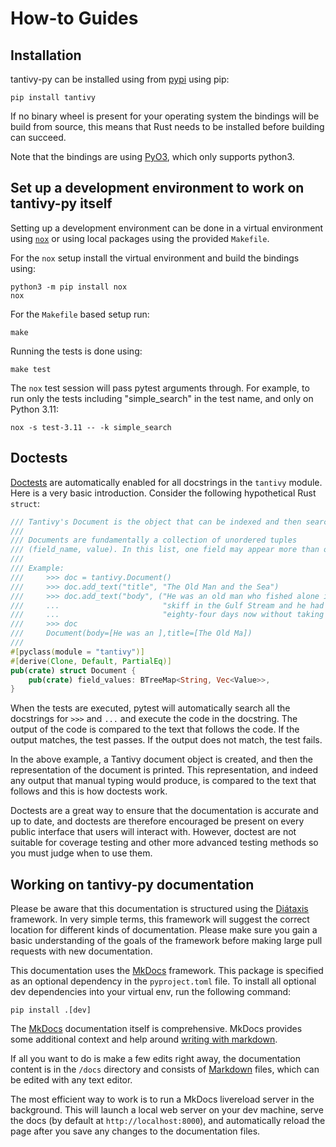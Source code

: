 # How-to Guides

## Installation

tantivy-py can be installed using from [pypi](pypi.org) using pip:

    pip install tantivy

If no binary wheel is present for your operating system the bindings will be
build from source, this means that Rust needs to be installed before building
can succeed.

Note that the bindings are using [PyO3](https://github.com/PyO3/pyo3), which
only supports python3.

## Set up a development environment to work on tantivy-py itself

Setting up a development environment can be done in a virtual environment using
[`nox`](https://nox.thea.codes) or using local packages using the provided `Makefile`.

For the `nox` setup install the virtual environment and build the bindings using:

    python3 -m pip install nox
    nox

For the `Makefile` based setup run:

    make

Running the tests is done using:

    make test

The `nox` test session will pass pytest arguments through. For example,
to run only the tests including "simple_search" in the test name, and only
on Python 3.11:

    nox -s test-3.11 -- -k simple_search

## Doctests

[Doctests](https://docs.python.org/3/library/doctest.html) are automatically
enabled for all docstrings in the `tantivy` module. Here is a very basic
introduction.  Consider the following hypothetical Rust `struct`:

```rust
/// Tantivy's Document is the object that can be indexed and then searched for.
///
/// Documents are fundamentally a collection of unordered tuples
/// (field_name, value). In this list, one field may appear more than once.
///
/// Example:
///     >>> doc = tantivy.Document()
///     >>> doc.add_text("title", "The Old Man and the Sea")
///     >>> doc.add_text("body", ("He was an old man who fished alone in a "
///     ...                       "skiff in the Gulf Stream and he had gone "
///     ...                       "eighty-four days now without taking a fish."))
///     >>> doc
///     Document(body=[He was an ],title=[The Old Ma])
///
#[pyclass(module = "tantivy")]
#[derive(Clone, Default, PartialEq)]
pub(crate) struct Document {
    pub(crate) field_values: BTreeMap<String, Vec<Value>>,
}
```

When the tests are executed, pytest will automatically search all the docstrings
for `>>>` and `...` and execute the code in the docstring. The output of the
code is compared to the text that follows the code. If the output matches, the
test passes. If the output does not match, the test fails.

In the above example, a Tantivy document object is created, and then the
representation of the document is printed. This representation, and indeed any
output that manual typing would produce, is compared to the text that follows
and this is how doctests work.

Doctests are a great way to ensure that the documentation is accurate and up to
date, and doctests are therefore encouraged be present on every public 
interface that users will interact with. However, doctest are not suitable 
for coverage testing and other more advanced testing methods so you must
judge when to use them.

## Working on tantivy-py documentation

Please be aware that this documentation is structured using the [Diátaxis](https://diataxis.fr/) framework. In very simple terms, this framework will suggest the correct location for different kinds of documentation. Please make sure you gain a basic understanding of the goals of the framework before making large pull requests with new documentation.

This documentation uses the [MkDocs](https://mkdocs.readthedocs.io/en/stable/) framework. This package is specified as an optional dependency in the `pyproject.toml` file. To install all optional dev dependencies into your virtual env, run the following command:

    pip install .[dev]

The [MkDocs](https://mkdocs.readthedocs.io/en/stable/) documentation itself is comprehensive. MkDocs provides some additional context and help around [writing with markdown](https://mkdocs.readthedocs.io/en/stable/user-guide/writing-your-docs/#writing-with-markdown).

If all you want to do is make a few edits right away, the documentation content is in the `/docs` directory and consists of [Markdown](https://www.markdownguide.org/) files, which can be edited with any text editor.

The most efficient way to work is to run a MkDocs livereload server in the background. This will launch a local web server on your dev machine, serve the docs (by default at `http://localhost:8000`), and automatically reload the page after you save any changes to the documentation files.
